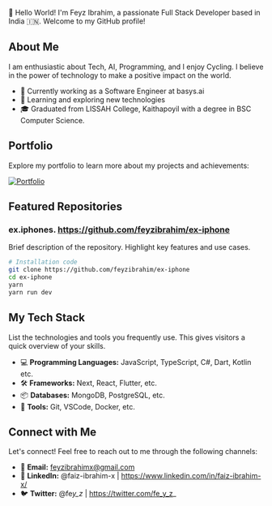 👋 Hello World! I'm Feyz Ibrahim, a passionate Full Stack Developer based in India 🇮🇳. Welcome to my GitHub profile!

## About Me

I am enthusiastic about Tech, AI, Programming, and I enjoy Cycling. I believe in the power of technology to make a positive impact on the world.

- 💼 Currently working as a Software Engineer at basys.ai
- 🌱 Learning and exploring new technologies
- 🎓 Graduated from LISSAH College, Kaithapoyil with a degree in BSC Computer Science.

## Portfolio

Explore my portfolio to learn more about my projects and achievements:

[![Portfolio](https://img.shields.io/badge/Portfolio-Visit-orange)](https://feyz-ibrahim.vercel.app/)

## Featured Repositories

### ex.iphones. https://github.com/feyzibrahim/ex-iphone

Brief description of the repository. Highlight key features and use cases.

```bash
# Installation code
git clone https://github.com/feyzibrahim/ex-iphone
cd ex-iphone
yarn
yarn run dev
```

## My Tech Stack

List the technologies and tools you frequently use. This gives visitors a quick overview of your skills.

- 💻 **Programming Languages:** JavaScript, TypeScript, C#, Dart, Kotlin etc.
- 🛠️ **Frameworks:** Next, React, Flutter, etc.
- 📦 **Databases:** MongoDB, PostgreSQL, etc.
- 🔧 **Tools:** Git, VSCode, Docker, etc.

## Connect with Me

Let's connect! Feel free to reach out to me through the following channels:

- 📧 **Email:** feyzibrahimx@gmail.com
- 💼 **LinkedIn:** @faiz-ibrahim-x | https://www.linkedin.com/in/faiz-ibrahim-x/
- 🐦 **Twitter:** @fe*y_z* | https://twitter.com/fe_y_z_
